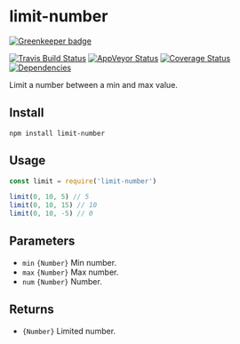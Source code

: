 # limit-number

[![Greenkeeper badge](https://badges.greenkeeper.io/electerious/limit-number.svg)](https://greenkeeper.io/)

[![Travis Build Status](https://travis-ci.org/electerious/limit-number.svg?branch=master)](https://travis-ci.org/electerious/limit-number) [![AppVeyor Status](https://ci.appveyor.com/api/projects/status/7c43an7agjbo1bud?svg=true)](https://ci.appveyor.com/project/electerious/limit-number) [![Coverage Status](https://coveralls.io/repos/github/electerious/limit-number/badge.svg?branch=master)](https://coveralls.io/github/electerious/limit-number?branch=master) [![Dependencies](https://david-dm.org/electerious/limit-number.svg)](https://david-dm.org/electerious/limit-number#info=dependencies)

Limit a number between a min and max value.

## Install

```
npm install limit-number
```

## Usage

```js
const limit = require('limit-number')

limit(0, 10, 5) // 5
limit(0, 10, 15) // 10
limit(0, 10, -5) // 0
```

## Parameters

- `min` `{Number}` Min number.
- `max` `{Number}` Max number.
- `num` `{Number}` Number.

## Returns

- `{Number}` Limited number.